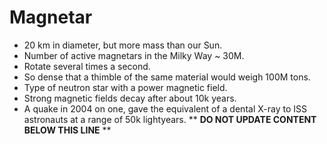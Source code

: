 Magnetar
========

* 20 km in diameter, but more mass than our Sun.
* Number of active magnetars in the Milky Way ~ 30M.
* Rotate several times a second.
* So dense that a thimble of the same material would weigh 100M tons.
* Type of neutron star with a power magnetic field.
* Strong magnetic fields decay after about 10k years.
* A quake in 2004 on one, gave the equivalent of a dental X-ray to ISS astronauts at a range of 50k lightyears.
** **DO NOT UPDATE CONTENT BELOW THIS LINE** **

